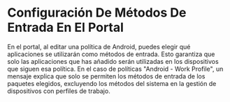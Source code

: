 # Configuración De Métodos De Entrada En El Portal

En el portal, al editar una política de Android, puedes elegir qué aplicaciones se utilizarán como métodos de entrada. Esto garantiza que solo las aplicaciones que has añadido serán utilizadas en los dispositivos que siguen esa política. En el caso de políticas "Android - Work Profile", un mensaje explica que solo se permiten los métodos de entrada de los paquetes elegidos, excluyendo los métodos del sistema en la gestión de dispositivos con perfiles de trabajo.
